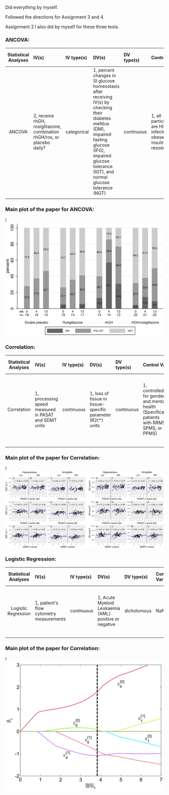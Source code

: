 Did everything by myself.

Followed the directions for Assignment 3 and 4.

Assignment 2 I also did by myself for these three tests.


### ANCOVA: 

| **Statistical Analyses**	|  **IV(s)**  |  **IV type(s)** |  **DV(s)**  |  **DV type(s)**  |  **Control Var** | **Control Var type**  | **Question to be answered** | **_H0_** | **alpha** | **link to paper**| 
|:----------:|:----------|:------------|:-------------|:-------------|:------------|:------------- |:------------------|:----:|:-------:|:-------|
ANCOVA| 2,  receive rhGH, rosiglitazone, combination rhGH/ros, or placebo daily?| categorical| 1, percent changes in SI glucose homeostasis after receiving IV(s) by checking their diabetes mellitus (DM), impaired fasting glucose (IFG), impaired glucose tolerance (IGT), and normal glucose tolerance (NGT)| continuous |1, all participants are HIV-infected, obese, and insulin-resistent| categorical| 	Do participants receiving rosiglitazone and/or rhGH have significant changes in insulin sensitivity (SI) than the control group?| SI test groups = SI control group| 0.05 | [Recombinant Human Growth Hormone and Rosiglitazone for Abdominal Fat Accumulation in HIV-Infected Patients with Insulin Resistance: A Randomized, Double-Blind, Placebo-Controlled, Factorial Trial](https://journals.plos.org/plosone/article?id=10.1371/journal.pone.0061160) |
  |||||||||
  
  
  ### Main plot of the paper for ANCOVA: 

!![main plot](journal.pone.0061160.g002.png)


  ### Correlation: 

| **Statistical Analyses**	|  **IV(s)**  |  **IV type(s)** |  **DV(s)**  |  **DV type(s)**  |  **Control Var** | **Control Var type**  | **Question to be answered** | **_H0_** | **alpha** | **link to paper**| 
|:----------:|:----------|:------------|:-------------|:-------------|:------------|:------------- |:------------------|:----:|:-------:|:-------|
Correlation| 1, processing speed measured in PASAT and SDMT units| continuous| 1, loss of tissue in tissue-specific parameter (R2t*) units| continuous|1, controlled for gender and mental health (Specifically patients with RRMS, SPMS, or PPMS)| categorical| How strongly and in what direction do processing speed and loss of tissue in the limbic system correlate| Processing speed coefficient = 0| 0.05 | [Limbic system damage in MS: MRI assessment and correlations with clinical testing](https://journals.plos.org/plosone/article?id=10.1371/journal.pone.0187915) |
  |||||||||
  

  ### Main plot of the paper for Correlation: 

!![main plot](journal.pone.0187915.g005.PNG)


  ### Logistic Regression: 

| **Statistical Analyses**	|  **IV(s)**  |  **IV type(s)** |  **DV(s)**  |  **DV type(s)**  |  **Control Var** | **Control Var type**  | **Question to be answered** | **_H0_** | **alpha** | **link to paper**| 
|:----------:|:----------|:------------|:-------------|:-------------|:------------|:------------- |:------------------|:----:|:-------:|:-------|
Logistic Regression| 1, patient's flow cytometry measurements| continuous| 1, Acute Myeloid Leukaemia (AML) positive or negative| dichotomous|NaN|NaN| What is the odds probability of AML occuring when the values of flow cytometry measurements change| Flow cytometry coefficient = 0| 0.01 | [Leukemia Prediction Using Sparse Logistic Regression](https://journals.plos.org/plosone/article?id=10.1371/journal.pone.0072932) |
  |||||||||
  
  
   ### Main plot of the paper for Correlation: 

!![main plot](journal.pone.0072932.g005.png)